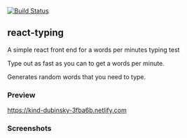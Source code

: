 [![Build Status](https://travis-ci.org/Scoombe/react-typing.svg?branch=master)](https://travis-ci.org/Scoombe/react-typing)
## react-typing
A simple react front end for a words per minutes typing test

Type out as fast as you can to get a words per minute.

Generates random words that you need to type. 

### Preview
https://kind-dubinsky-3fba6b.netlify.com


### Screenshots




